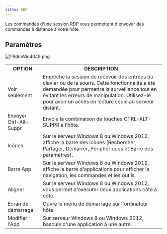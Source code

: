 ```yaml
---
title: RDP
---
```

Les commandes d&apos;une session RDP vous permettent d&apos;envoyer des commandes à distance à votre hôte. 

## Paramètres 

![!!RdmWin4049.png](/img/fr/rdm/windows/RdmWin4049.png) 

<table>
	<tr>
		<th>
OPTION 
		</th>
		<th>
DESCRIPTION 
		</th>
	</tr>
	<tr>
		<td>
Voir seulement 
		</td>
		<td>
Empêche la session de recevoir des entrées du clavier ou de la souris. Cette fonctionnalité a été demandée pour permettre la surveillance tout en évitant les erreurs de manipulation. Utilisez-le pour avoir un accès en lecture seule au serveur distant. 
		</td>
	</tr>
	<tr>
		<td>
Envoyer Ctrl-Alt-Suppr 
		</td>
		<td>
Envoie la combinaison de touches CTRL-ALT-SUPPR à l&apos;hôte. 
		</td>
	</tr>
	<tr>
		<td>
Icônes 
		</td>
		<td>
Sur le serveur Windows 8 ou Windows 2012, affiche la barre des icônes (Rechercher, Partager, Démarrer, Périphériques et Barre des paramètres). 
		</td>
	</tr>
	<tr>
		<td>
Barre App 
		</td>
		<td>
Sur le serveur Windows 8 ou Windows 2012, affiche la barre d&apos;applications pour afficher la navigation, les commandes et les outils. 
		</td>
	</tr>
	<tr>
		<td>
Aligner 
		</td>
		<td>
Sur le serveur Windows 8 ou Windows 2012, vous permet d&apos;exécuter deux applications côte à côte. 
		</td>
	</tr>
	<tr>
		<td>
Écran de démarrage 
		</td>
		<td>
Ouvre le menu de démarrage sur l&apos;ordinateur hôte. 
		</td>
	</tr>
	<tr>
		<td>
Modifier l&apos;App 
		</td>
		<td>
Sur serveur Windows 8 ou Windows 2012, bascule d&apos;une application à une autre. 
		</td>
	</tr>
</table>


